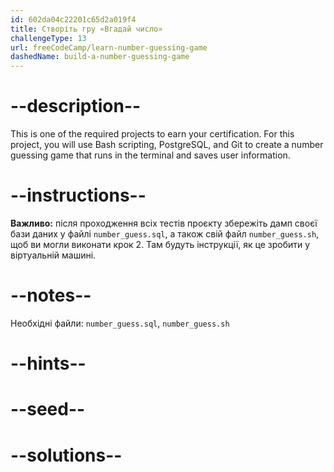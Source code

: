 ```yaml
---
id: 602da04c22201c65d2a019f4
title: Створіть гру «Вгадай число»
challengeType: 13
url: freeCodeCamp/learn-number-guessing-game
dashedName: build-a-number-guessing-game
---
```


# --description--

This is one of the required projects to earn your certification. For this project, you will use Bash scripting, PostgreSQL, and Git to create a number guessing game that runs in the terminal and saves user information.

# --instructions--

**Важливо:** після проходження всіх тестів проєкту збережіть дамп своєї бази даних у файлі `number_guess.sql`, а також свій файл `number_guess.sh`, щоб ви могли виконати крок 2. Там будуть інструкції, як це зробити у віртуальній машині.

# --notes--

Необхідні файли: `number_guess.sql`, `number_guess.sh`

# --hints--

# --seed--

# --solutions--
